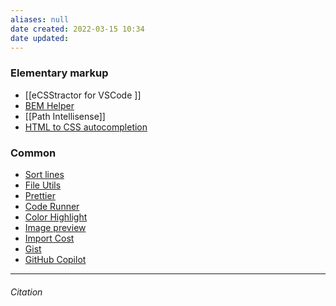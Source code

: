 ```yaml
---
aliases: null
date created: 2022-03-15 10:34
date updated:
---
```


### Elementary markup
- [[eCSStractor for VSCode ]]
- [BEM Helper](https://marketplace.visualstudio.com/items?itemName=Box-Of-Hats.bemhelper)
- [[Path Intellisense]]
- [HTML to CSS autocompletion](https://marketplace.visualstudio.com/items?itemName=solnurkarim.html-to-css-autocompletion)

### Common
- [Sort lines](https://marketplace.visualstudio.com/items?itemName=Tyriar.sort-lines)
- [File Utils](https://marketplace.visualstudio.com/items?itemName=sleistner.vscode-fileutils)
- [Prettier](https://marketplace.visualstudio.com/items?itemName=esbenp.prettier-vscode)
- [Code Runner](https://marketplace.visualstudio.com/items?itemName=formulahendry.code-runner)	
- [Color Highlight](https://marketplace.visualstudio.com/items?itemName=naumovs.color-highlight)
- [Image preview](https://marketplace.visualstudio.com/items?itemName=kisstkondoros.vscode-gutter-preview)
- [Import Cost](https://marketplace.visualstudio.com/items?itemName=wix.vscode-import-cost) 									 
- [Gist](https://marketplace.visualstudio.com/items?itemName=kenhowardpdx.vscode-gist) 
- [GitHub Copilot](https://marketplace.visualstudio.com/items?itemName=GitHub.copilot)

---

###### Citation

